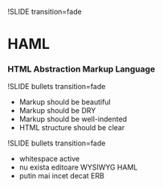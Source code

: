 !SLIDE transition=fade

# HAML
### HTML Abstraction Markup Language


!SLIDE bullets transition=fade

* Markup should be beautiful
* Markup should be DRY
* Markup should be well-indented
* HTML structure should be clear


!SLIDE bullets transition=fade

* whitespace active
* nu exista editoare WYSIWYG HAML
* putin mai incet decat ERB